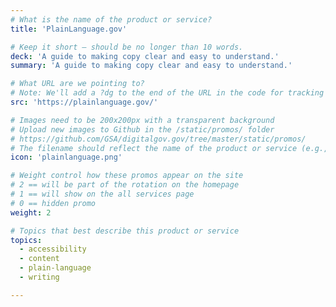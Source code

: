 ```yaml
---
# What is the name of the product or service?
title: 'PlainLanguage.gov'

# Keep it short — should be no longer than 10 words.
deck: 'A guide to making copy clear and easy to understand.'
summary: 'A guide to making copy clear and easy to understand.'

# What URL are we pointing to?
# Note: We'll add a ?dg to the end of the URL in the code for tracking purposes
src: 'https://plainlanguage.gov/'

# Images need to be 200x200px with a transparent background
# Upload new images to Github in the /static/promos/ folder
# https://github.com/GSA/digitalgov.gov/tree/master/static/promos/
# The filename should reflect the name of the product or service (e.g., challenge-gov.png)
icon: 'plainlanguage.png'

# Weight control how these promos appear on the site
# 2 == will be part of the rotation on the homepage
# 1 == will show on the all services page
# 0 == hidden promo
weight: 2

# Topics that best describe this product or service
topics:
  - accessibility
  - content
  - plain-language
  - writing

---
```

